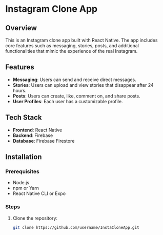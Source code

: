 # Instagram Clone App

## Overview
This is an Instagram clone app built with React Native. The app includes core features such as messaging, stories, posts, and additional functionalities that mimic the experience of the real Instagram.

## Features
- **Messaging**: Users can send and receive direct messages.
- **Stories**: Users can upload and view stories that disappear after 24 hours.
- **Posts**: Users can create, like, comment on, and share posts.
- **User Profiles**: Each user has a customizable profile.


## Tech Stack
- **Frontend**: React Native
- **Backend**: Firebase
- **Database**: Firebase Firestore

## Installation
### Prerequisites
- Node.js
- npm or Yarn
- React Native CLI or Expo

### Steps
1. Clone the repository:
   ```bash
   git clone https://github.com/username/InstaCloneApp.git
